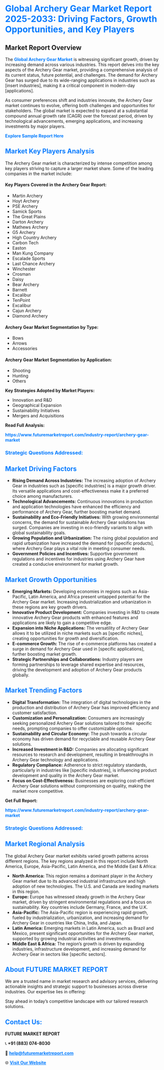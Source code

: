 <h1 style="color: #007BFF;">Global Archery Gear Market Report 2025-2033: Driving Factors, Growth Opportunities, and Key Players</h1>

<section id="overview">
<h2>Market Report Overview</h2>
<p>The <a href="https://www.futuremarketreport.com/industry-report/archery-gear-market" style="color: #007BFF; text-decoration: none;"><strong>Global Archery Gear Market</strong></a> is witnessing significant growth, driven by increasing demand across various industries. This report delves into the key aspects of the Archery Gear market, providing a comprehensive analysis of its current status, future potential, and challenges. The demand for Archery Gear has surged due to its wide-ranging applications in industries such as [insert industries], making it a critical component in modern-day [applications].</p>
<p>As consumer preferences shift and industries innovate, the Archery Gear market continues to evolve, offering both challenges and opportunities for stakeholders. The global market is expected to expand at a substantial compound annual growth rate (CAGR) over the forecast period, driven by technological advancements, emerging applications, and increasing investments by major players.</p>
</section>

<section id="overview">
<p><a href="https://www.futuremarketreport.com/request-sample/reportId=83193" style="color: #007BFF; text-decoration: none;"><strong>Explore Sample Report Here</strong></a></p>
</section>

<section id="key-players">
<h2 style="color: #007BFF;">Market Key Players Analysis</h2>
<p>The Archery Gear market is characterized by intense competition among key players striving to capture a larger market share. Some of the leading companies in the market include:</p>
<h4>Key Players Covered in the Archery Gear Report:</h4>
<ul><li>Martin Archery</li><li>Hoyt Archery</li><li>PSE Archery</li><li>Samick Sports</li><li>The Great Plains</li><li>Darton Archery</li><li>Mathews Archery</li><li>G5 Archery</li><li>High Country Archery</li><li>Carbon Tech</li><li>Easton</li><li>Man Kung Company</li><li>Escalade Sports</li><li>Last Chance Archery</li><li>Winchester</li><li>Crosman</li><li>Daisy</li><li>Bear Archery</li><li>Barnett</li><li>Excalibur</li><li>TenPoint</li><li>Excalibur</li><li>Cajun Archery</li><li>Diamond Archery</li></ul>
<h4>Archery Gear Market Segmentation by Type:</h4>
<ul><li>Bows</li><li>Arrows</li><li>Accessories</li></ul>

<h4>Archery Gear Market Segmentation by Application:</h4>
<ul><li>Shooting</li><li>Hunting</li><li>Others</li></ul>
<p><strong>Key Strategies Adopted by Market Players:</strong></p>
<ul>
<li>Innovation and R&D</li>
<li>Geographical Expansion</li>
<li>Sustainability Initiatives</li>
<li>Mergers and Acquisitions</li>
</ul>
</section>

<section>
<p><strong>Read Full Analysis: </strong></p><a href="https://www.futuremarketreport.com/industry-report/archery-gear-market" style="color: #007BFF; text-decoration: none;"><strong>https://www.futuremarketreport.com/industry-report/archery-gear-market</strong></a>
<h3 style="color: #007BFF;">Strategic Questions Addressed:</h3>
</section>

<section id="driving-factors">
<h2 style="color: #007BFF;">Market Driving Factors</h2>
<ul>
<li><strong>Rising Demand Across Industries:</strong> The increasing adoption of Archery Gear in industries such as [specific industries] is a major growth driver. Its versatile applications and cost-effectiveness make it a preferred choice among manufacturers.</li>
<li><strong>Technological Advancements:</strong> Continuous innovations in production and application technologies have enhanced the efficiency and performance of Archery Gear, further boosting market demand.</li>
<li><strong>Sustainability and Eco-Friendly Initiatives:</strong> With growing environmental concerns, the demand for sustainable Archery Gear solutions has surged. Companies are investing in eco-friendly variants to align with global sustainability goals.</li>
<li><strong>Growing Population and Urbanization:</strong> The rising global population and rapid urbanization have increased the demand for [specific products], where Archery Gear plays a vital role in meeting consumer needs.</li>
<li><strong>Government Policies and Incentives:</strong> Supportive government regulations and incentives for industries using Archery Gear have created a conducive environment for market growth.</li>
</ul>
</section>

<section id="growth-opportunities">
<h2 style="color: #007BFF;">Market Growth Opportunities</h2>
<ul>
<li><strong>Emerging Markets:</strong> Developing economies in regions such as Asia-Pacific, Latin America, and Africa present untapped potential for the Archery Gear market. Increasing industrialization and urbanization in these regions are key growth drivers.</li>
<li><strong>Innovative Product Development:</strong> Companies investing in R&D to create innovative Archery Gear products with enhanced features and applications are likely to gain a competitive edge.</li>
<li><strong>Expansion into Niche Applications:</strong> The versatility of Archery Gear allows it to be utilized in niche markets such as [specific niches], creating opportunities for growth and diversification.</li>
<li><strong>E-commerce Growth:</strong> The rise of e-commerce platforms has created a surge in demand for Archery Gear used in [specific applications], further boosting market growth.</li>
<li><strong>Strategic Partnerships and Collaborations:</strong> Industry players are forming partnerships to leverage shared expertise and resources, driving the development and adoption of Archery Gear products globally.</li>
</ul>
</section>

<section id="trending-factors">
<h2 style="color: #007BFF;">Market Trending Factors</h2>
<ul>
<li><strong>Digital Transformation:</strong> The integration of digital technologies in the production and distribution of Archery Gear has improved efficiency and customer satisfaction.</li>
<li><strong>Customization and Personalization:</strong> Consumers are increasingly seeking personalized Archery Gear solutions tailored to their specific needs, prompting companies to offer customizable options.</li>
<li><strong>Sustainability and Circular Economy:</strong> The push towards a circular economy has driven demand for recyclable and reusable Archery Gear solutions.</li>
<li><strong>Increased Investment in R&D:</strong> Companies are allocating significant resources to research and development, resulting in breakthroughs in Archery Gear technology and applications.</li>
<li><strong>Regulatory Compliance:</strong> Adherence to strict regulatory standards, particularly in industries like [specific industries], is influencing product development and quality in the Archery Gear market.</li>
<li><strong>Focus on Cost-Effectiveness:</strong> Businesses are exploring cost-efficient Archery Gear solutions without compromising on quality, making the market more competitive.</li>
</ul>
</section>

<section>
<p><strong>Get Full Report: </strong></p><a href="https://www.futuremarketreport.com/industry-report/archery-gear-market" style="color: #007BFF; text-decoration: none;"><strong>https://www.futuremarketreport.com/industry-report/archery-gear-market</strong></a>
<h3 style="color: #007BFF;">Strategic Questions Addressed:</h3>
</section>


<section id="regional-analysis">
<h2 style="color: #007BFF;">Market Regional Analysis</h2>
<p>The global Archery Gear market exhibits varied growth patterns across different regions. The key regions analyzed in this report include North America, Europe, Asia-Pacific, Latin America, and the Middle East & Africa:</p>
<ul>
<li><strong>North America:</strong> This region remains a dominant player in the Archery Gear market due to its advanced industrial infrastructure and high adoption of new technologies. The U.S. and Canada are leading markets in this region.</li>
<li><strong>Europe:</strong> Europe has witnessed steady growth in the Archery Gear market, driven by stringent environmental regulations and a focus on sustainability. Key countries include Germany, France, and the U.K.</li>
<li><strong>Asia-Pacific:</strong> The Asia-Pacific region is experiencing rapid growth, fueled by industrialization, urbanization, and increasing demand for Archery Gear in countries like China, India, and Japan.</li>
<li><strong>Latin America:</strong> Emerging markets in Latin America, such as Brazil and Mexico, present significant opportunities for the Archery Gear market, supported by growing industrial activities and investments.</li>
<li><strong>Middle East & Africa:</strong> The region’s growth is driven by expanding industries, infrastructure development, and increasing demand for Archery Gear in sectors like [specific sectors].</li>
</ul>
</section>

<footer>
<h2 style="color: #007BFF;">About FUTURE MARKET REPORT</h2>
<p>We are a trusted name in market research and advisory services, delivering actionable insights and strategic support to businesses across diverse industries. Our expertise lies in offering:</p>

<p>Stay ahead in today’s competitive landscape with our tailored research solutions.</p>

<h2 style="color: #007BFF;">Contact Us:</h2>
<p><strong>FUTURE MARKET REPORT</strong></p>
<p>📞 <strong>+91 (883) 074-8030</strong></p>
<p>📧 <strong><a href="mailto:help@futuremarketreport.com" style="color: #007BFF;">help@futuremarketreport.com</a></strong></p>
<p>🌐 <strong><a href="https://www.futuremarketreport.com/" style="color: #007BFF;">Visit Our Website</a></strong></p>
</footer>